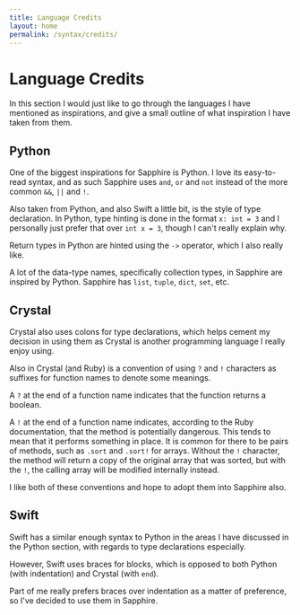 ```yaml
---
title: Language Credits
layout: home
permalink: /syntax/credits/
---
```


# Language Credits

In this section I would just like to go through the languages I have mentioned as inspirations, and give a small outline of what inspiration I have taken from them.

## Python
One of the biggest inspirations for Sapphire is Python. I love its easy-to-read syntax, and as such Sapphire uses `and`, `or` and `not` instead of the more common `&&`, `||` and `!`.

Also taken from Python, and also Swift a little bit, is the style of type declaration. In Python, type hinting is done in the format `x: int = 3` and I personally just prefer that over `int x = 3`, though I can't really explain why.

Return types in Python are hinted using the `->` operator, which I also really like.

A lot of the data-type names, specifically collection types, in Sapphire are inspired by Python. Sapphire has `list`, `tuple`, `dict`, `set`, etc.

## Crystal
Crystal also uses colons for type declarations, which helps cement my decision in using them as Crystal is another programming language I really enjoy using.

Also in Crystal (and Ruby) is a convention of using `?` and `!` characters as suffixes for function names to denote some meanings.

A `?` at the end of a function name indicates that the function returns a boolean.

A `!` at the end of a function name indicates, according to the Ruby documentation, that the method is potentially dangerous. This tends to mean that it performs something in place.
It is common for there to be pairs of methods, such as `.sort` and `.sort!` for arrays. Without the `!` character, the method will return a copy of the original array that was sorted, but with the `!`, the calling array will be modified internally instead.

I like both of these conventions and hope to adopt them into Sapphire also.

## Swift
Swift has a similar enough syntax to Python in the areas I have discussed in the Python section, with regards to type declarations especially.

However, Swift uses braces for blocks, which is opposed to both Python (with indentation) and Crystal (with `end`).

Part of me really prefers braces over indentation as a matter of preference, so I've decided to use them in Sapphire.
